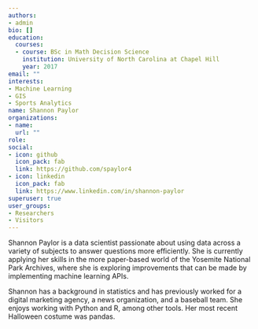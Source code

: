 ```yaml
---
authors:
- admin
bio: []
education:
  courses:
  - course: BSc in Math Decision Science
    institution: University of North Carolina at Chapel Hill
    year: 2017
email: ""
interests:
- Machine Learning
- GIS
- Sports Analytics
name: Shannon Paylor
organizations:
- name:
  url: ""
role:
social:
- icon: github
  icon_pack: fab
  link: https://github.com/spaylor4
- icon: linkedin
  icon_pack: fab
  link: https://www.linkedin.com/in/shannon-paylor
superuser: true
user_groups:
- Researchers
- Visitors
---
```


Shannon Paylor is a data scientist passionate about using data across a variety of subjects to answer questions more efficiently. She is currently applying her skills in the more paper-based world of the Yosemite National Park Archives, where she is exploring improvements that can be made by implementing machine learning APIs.

Shannon has a background in statistics and has previously worked for a digital marketing agency, a news organization, and a baseball team. She enjoys working with Python and R, among other tools. Her most recent Halloween costume was pandas.
